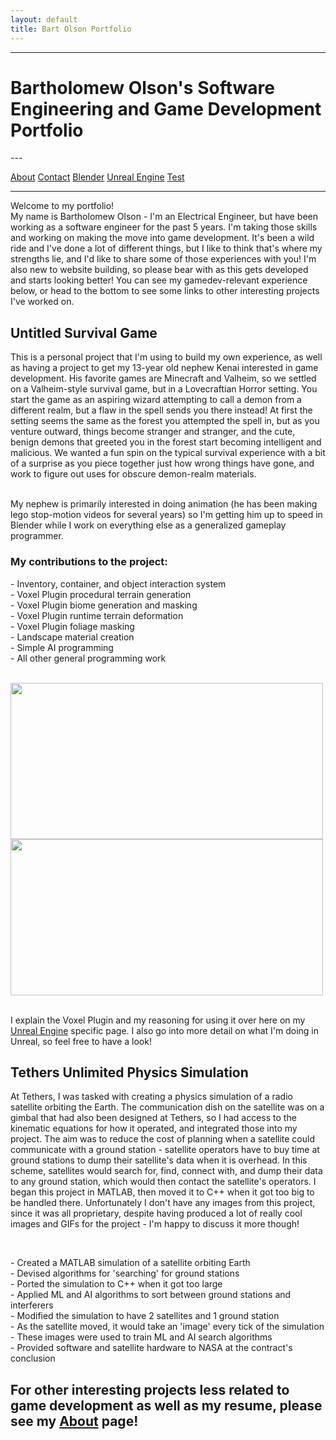 ```yaml
---
layout: default
title: Bart Olson Portfolio
---
```


---
<h1>Bartholomew Olson's Software Engineering and Game Development Portfolio  </h1>  
---

<a href="https://bart-olson.github.io/Portfolio/about/">About</a>
<a href="https://bart-olson.github.io/Portfolio/contact/">Contact</a>
<a href="https://bart-olson.github.io/Portfolio/blender/">Blender</a>
<a href="https://bart-olson.github.io/Portfolio/unreal/">Unreal Engine</a>
<a href="https://bart-olson.github.io/Portfolio/test">Test</a><br>

<hr>

<p>Welcome to my portfolio! <br> My name is Bartholomew Olson - I'm an Electrical Engineer, but have been working as a software engineer for the past 5 years. I'm taking those skills and working on making the move into game development. It's been a wild ride and I've done a lot of different things, but I like to think that's where my strengths lie, and I'd like to share some of those experiences with you! I'm also new to website building, so please bear with as this gets developed and starts looking better!  You can see my gamedev-relevant experience below, or head to the bottom to see some links to other interesting projects I've worked on.  </p>

<h2>Untitled Survival Game  </h2>
<p>This is a personal project that I'm using to build my own experience, as well as having a project to get my 13-year old nephew Kenai interested in game development. His favorite games are Minecraft and Valheim, so we settled on a Valheim-style survival game, but in a Lovecraftian Horror setting. You start the game as an aspiring wizard attempting to call a demon from a different realm, but a flaw in the spell sends you there instead! At first the setting seems the same as the forest you attempted the spell in, but as you venture outward, things become stranger and stranger, and the cute, benign demons that greeted you in the forest start becoming intelligent and malicious. We wanted a fun spin on the typical survival experience with a bit of a surprise as you piece together just how wrong things have gone, and work to figure out uses for obscure demon-realm materials.<br><br>

My nephew is primarily interested in doing animation (he has been making lego stop-motion videos for several years) so I'm getting him up to speed in Blender while I work on everything else as a generalized gameplay programmer.  <br>

<h3>My contributions to the project:</h3>
<p>
    - Inventory, container, and object interaction system<br>
    - Voxel Plugin procedural terrain generation<br>
    - Voxel Plugin biome generation and masking<br>
    - Voxel Plugin runtime terrain deformation<br>
    - Voxel Plugin foliage masking<br>
    - Landscape material creation<br>
    - Simple AI programming<br>
    - All other general programming work<br><br>
</p>

<div><img src='https://bart-olson.github.io/Portfolio/assets/foliage_masking.png' width ='500' height='250'> <img src='https://bart-olson.github.io/Portfolio/assets/runtime_deformation.png' width ='500' height='250'></div><br>

<p>I explain the Voxel Plugin and my reasoning for using it over here on my <a href="https://bart-olson.github.io/Portfolio/unreal/">Unreal Engine</a> specific page.  I also go into more detail on what I'm doing in Unreal, so feel free to have a look! </p>


<h2>Tethers Unlimited Physics Simulation  </h2>
<p>At Tethers, I was tasked with creating a physics simulation of a radio satellite orbiting the Earth. The communication dish on the satellite was on a gimbal that had also been designed at Tethers, so I had access to the kinematic equations for how it operated, and integrated those into my project. The aim was to reduce the cost of planning when a satellite could communicate with a ground station - satellite operators have to buy time at ground stations to dump their satellite's data when it is overhead. In this scheme, satellites would search for, find, connect with, and dump their data to any ground station, which would then contact the satellite's operators. I began this project in MATLAB, then moved it to C++ when it got too big to be handled there. Unfortunately I don't have any images from this project, since it was all proprietary, despite having produced a lot of really cool images and GIFs for the project - I'm happy to discuss it more though!</p><br>

<p>
    - Created a MATLAB simulation of a satellite orbiting Earth<br>
    - Devised algorithms for 'searching' for ground stations<br>
    - Ported the simulation to C++ when it got too large<br>
    - Applied ML and AI algorithms to sort between ground stations and interferers<br>
    - Modified the simulation to have 2 satellites and 1 ground station<br>
    - As the satellite moved, it would take an 'image' every tick of the simulation<br>
    - These images were used to train ML and AI search algorithms<br>
    - Provided software and satellite hardware to NASA at the contract's conclusion<br>
</p>

<h2>For other interesting projects less related to game development as well as my resume, please see my <a href="https://bart-olson.github.io/Portfolio/about/">About</a> page!  </h2>

